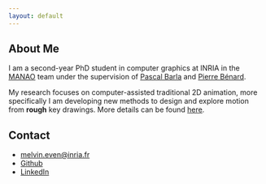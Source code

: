 ```yaml
---
layout: default
---
```


## About Me

<!-- <img class="profile-picture" src="aaa.jpg"> -->

I am a second-year PhD student in computer graphics at INRIA in the [MANAO](http://manao.inria.fr/) team under the supervision of [Pascal Barla]() and [Pierre Bénard]().

My research focuses on computer-assisted traditional 2D animation, more specifically I am developing new methods to design and explore motion from **rough** key drawings. More details can be found [here](https://mostyle.github.io/).

## Contact

* [melvin.even@inria.fr](melvin.even@inria.fr)
* [Github](https://github.com/Toastation/)
* [LinkedIn](https://www.linkedin.com/in/melvin-even/)